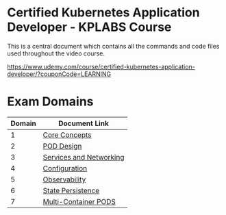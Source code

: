 # Certified Kubernetes Application Developer - KPLABS Course

This is a central document which contains all the commands and code files used throughout the video course. 

https://www.udemy.com/course/certified-kubernetes-application-developer/?couponCode=LEARNING


# Exam Domains

| Domain | Document Link |
| ------ | ------ |
| 1 | [Core Concepts][PlDa] |
| 2 | [POD Design][PlDb] |
| 3 | [Services and Networking][PlDc] 
| 4 | [Configuration][PlDd] |
| 5 | [Observability][PlDe] |
| 6 | [State Persistence][PlDf] |
| 7 | [Multi-Container PODS][PlDg] |


   [PlDa]: <https://github.com/zealvora/certified-kubernetes-administrator/tree/master/Domain%201%20-%20Core%20Concepts>
   [PlDb]: <https://github.com/zealvora/certified-kubernetes-administrator/tree/master/Domain%202%20-%20Application%20LifeCycle%20Management>
   [PlDc]: <https://github.com/zealvora/certified-kubernetes-administrator/tree/master/Domain%203%20-%20Networking>
   [PlDd]: <https://github.com/zealvora/certified-kubernetes-administrator/tree/master/Domain%204%20-%20Scheduling>
   [PlDe]: <https://github.com/zealvora/certified-kubernetes-administrator/tree/master/Domain%205%20-%20Security>
   [PlDf]: <https://github.com/zealvora/certified-kubernetes-administrator/tree/master/Domain%206%20-%20Storage>
   [PlDg]: <https://github.com/zealvora/certified-kubernetes-administrator/tree/master/Domain%207%20-%20Installation%2CConfiguration%2CValidation>
   [PlDh]: <https://github.com/zealvora/certified-kubernetes-administrator/tree/master/Domain%208%20-%20Logging%20and%20Monitoring>
   [PlDi]: <https://github.com/zealvora/certified-kubernetes-administrator/tree/master/Domain%209%20-%20Troubleshooting>
   [PlDj]: <https://github.com/zealvora/certified-kubernetes-administrator/tree/master/Domain%2010%20-%20Cluster%20Maintenance>
